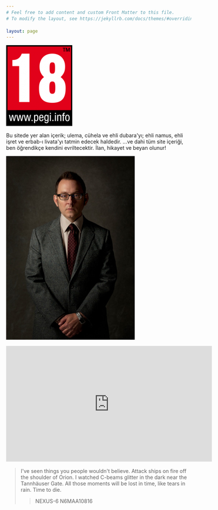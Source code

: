 ```yaml
---
# Feel free to add content and custom Front Matter to this file.
# To modify the layout, see https://jekyllrb.com/docs/themes/#overriding-theme-defaults

layout: page
---
```


![Pegi +18](/assets/img/pegi18-logo.png "Pegi +18 lakin sandığınız gibi değil! :) Pegi +18, but not what you think! :)")

Bu sitede yer alan içerik; ulema, cühela ve ehli dubara'yı; ehli namus, ehli işret ve erbab-ı livata'yı tatmin edecek haldedir. ...ve dahi tüm site içeriği, ben öğrendikçe kendini evriltecektir. İlan, hikayet ve beyan olunur!

![Harold X](/assets/img/harold-finch-01.jpg "Harold X")

<iframe width="560" height="315" src="https://www.youtube.com/embed/HU7Ga7qTLDU" frameborder="0" allow="accelerometer; autoplay; clipboard-write; encrypted-media; gyroscope; picture-in-picture" allowfullscreen></iframe>

> I've seen things you people wouldn't believe. Attack ships on fire off the shoulder of Orion. I watched C-beams glitter in the dark near the Tannhäuser Gate. All those moments will be lost in time, like tears in rain. Time to die.
>> NEXUS-6 N6MAA10816
